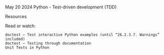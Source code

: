 May 20 2024
Python - Test-driven development (TDD)

Resources

Read or watch:

    doctest — Test interactive Python examples (until “26.2.3.7. Warnings” included)
    doctest – Testing through documentation
    Unit Tests in Python

